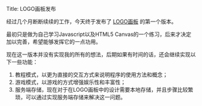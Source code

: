 Title: LOGO画板发布

经过几个月断断续续的工作，今天终于发布了 [LOGO画板](/logo/) 的第一个版本。

最初只是做为自己学习Javascript以及HTML5 Canvas的一个练习，后来才决定加以完善，希望能够发挥它的一点功用。

现在这一版本并没有实现我的所有的想法，后期如果有时间的话，还会继续实现以下一些功能：

1. 教程模式，以更为直接的交互方式来说明程序的使用方法和概念；
2. 游戏模式，以游戏的方式增强娱乐性和丰富性；
3. 服务端存储，现在对于在LOGO画板中的设计需要本地存储，并且步骤比较繁琐，可以通过实现服务端存储来解决这一问题。


